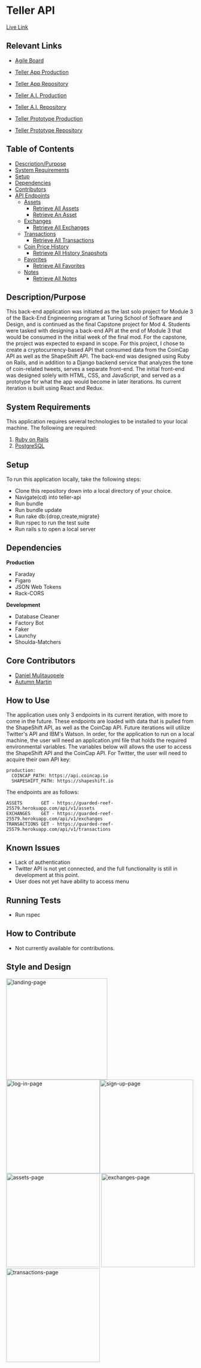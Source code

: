 # Teller API

[Live Link](https://teller-api.herokuapp.com/api/v1/assets)

## Relevant Links

 * [Agile Board](https://waffle.io/DanielMulitauopele/teller)

 * [Teller App Production](https://teller-app.herokuapp.com/)
 * [Teller App Repository](https://github.com/DanielMulitauopele/teller)
 * [Teller A.I. Production](https://github.com/DanielMulitauopele/teller-ai)
 * [Teller A.I. Repository](https://github.com/DanielMulitauopele/teller-ai)
 * [Teller Prototype Production](https://danielmulitauopele.github.io/teller-js/)
 * [Teller Prototype Repository](https://github.com/DanielMulitauopele/teller-js)

## Table of Contents

* [Description/Purpose](#descriptionpurpose)
* [System Requirements](#system-requirements)
* [Setup](#setup)
* [Dependencies](#dependencies)
* [Contributors](#contributors)
* [API Endpoints](#api-endpoints)
    * [Assets](#assets)
        * [Retrieve All Assets](#get-apiv1assets)
        * [Retrieve An Asset](#get-apiv1assetsid)
    * [Exchanges](#exchanges)
        * [Retrieve All Exchanges](#get-apiv1exchanges)
    * [Transactions](#transactions)
        * [Retrieve All Transactions](#get-apiv1transactions)
    * [Coin Price History](#history)
        * [Retrieve All History Snapshots](#get-apiv1assetsidhistoryinterval)
    * [Favorites](#favorites)
        * [Retrieve All Favorites](#get-apiv1favorites)
    * [Notes](#notes)
        * [Retrieve All Notes](#get-apiv1notes)

## Description/Purpose

This back-end application was initiated as the last solo project for Module 3 of the Back-End Engineering program at Turing School of Software and Design, and is continued as the final Capstone project for Mod 4. Students were tasked with designing a back-end API at the end of Module 3 that would be consumed in the initial week of the final mod. For the capstone, the project was expected to expand in scope. For this project, I chose to create a cryptocurrency-based API that consumed data from the CoinCap API as well as the ShapeShift API. The back-end was designed using Ruby on Rails, and in addition to a Django backend service that analyzes the tone of coin-related tweets, serves a separate front-end. The initial front-end was designed solely with HTML, CSS, and JavaScript, and served as a prototype for what the app would become in later iterations. Its current iteration is built using React and Redux.

## System Requirements

This application requires several technologies to be installed to your local
machine. The following are required:

1. [Ruby on Rails](https://rubyonrails.org/)
2. [PostgreSQL](https://www.postgresql.org/)

## Setup

To run this application locally, take the following steps:

* Clone this repository down into a local directory of your choice.
* Navigate(cd) into teller-api
* Run bundle
* Run bundle update
* Run rake db:{drop,create,migrate}
* Run rspec to run the test suite
* Run rails s to open a local server

## Dependencies

**Production**

* Faraday
* Figaro
* JSON Web Tokens
* Rack-CORS

**Development**

* Database Cleaner
* Factory Bot
* Faker
* Launchy
* Shoulda-Matchers

## Core Contributors

* [Daniel Mulitauopele](https://github.com/DanielMulitauopele)
* [Autumn Martin](https://github.com/Autumn-Martin)

## How to Use

The application uses only 3 endpoints in its current iteration, with more to come in the future. These endpoints are loaded with data that is pulled from the ShapeShift API, as well as the CoinCap API. Future iterations will utilize Twitter's API and IBM's Watson. In order, for the application to run on a local machine, the user will need an application.yml file that holds the required environmental variables. The variables below will allows the user to access the ShapeShift API and the CoinCap API. For Twitter, the user will need to acquire their own API key:

```
production:
  COINCAP_PATH: https://api.coincap.io
  SHAPESHIFT_PATH: https://shapeshift.io
```

The endpoints are as follows:

```
ASSETS       GET - https://guarded-reef-25579.herokuapp.com/api/v1/assets
EXCHANGES    GET - https://guarded-reef-25579.herokuapp.com/api/v1/exchanges
TRANSACTIONS GET - https://guarded-reef-25579.herokuapp.com/api/v1/transactions
```

## Known Issues

* Lack of authentication
* Twitter API is not yet connected, and the full functionality is still in development at this point.
* User does not yet have ability to access menu

## Running Tests

* Run rspec

## How to Contribute

* Not currently available for contributions.

## Style and Design

<img src="https://github.com/DanielMulitauopele/teller-js/blob/master/lib/landing-page.png" title="landing-page" width="270"><img src="https://github.com/DanielMulitauopele/teller-js/blob/master/lib/log-in-page.png" title="log-in-page" width="250"><img src="https://github.com/DanielMulitauopele/teller-js/blob/master/lib/sign-up-page.png" title="sign-up-page" width="250">
<img src="https://github.com/DanielMulitauopele/teller-js/blob/master/lib/assets-page.png" title="assets-page" width="250">
<img src="https://github.com/DanielMulitauopele/teller-js/blob/master/lib/exchanges-page.png" title="exchanges-page" width="250">
<img src="https://github.com/DanielMulitauopele/teller-js/blob/master/lib/transactions-page.png" title="transactions-page" width="250">
